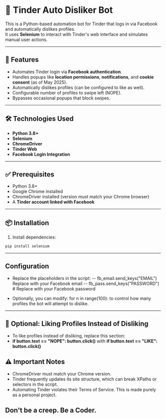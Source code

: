 # 🚀 Tinder Auto Disliker Bot

This is a Python-based automation bot for Tinder that logs in via Facebook and automatically dislikes profiles.  
It uses **Selenium** to interact with Tinder's web interface and simulates manual user actions.

---

## 📌 Features

- Automates Tinder login via **Facebook authentication**.
- Handles popups like **location permissions**, **notifications**, and **cookie consent** (as of May 2025).
- Automatically dislikes profiles (can be configured to like as well).
- Configurable number of profiles to swipe left (NOPE).
- Bypasses occasional popups that block swipes.

---

## 🛠 Technologies Used

- **Python 3.8+**
- **Selenium**
- **ChromeDriver**
- **Tinder Web**
- **Facebook Login Integration**

---

## ✅ Prerequisites

- Python 3.8+
- Google Chrome installed
- ChromeDriver installed (version must match your Chrome browser)
- A **Tinder account linked with Facebook**

---

## 📦 Installation

1. Install dependencies:
```bash
pip install selenium
```

---

## Configuration
- Replace the placeholders in the script:
-- fb_email.send_keys("EMAIL") Replace with your Facebook email
-- fb_pass.send_keys("PASSWORD")  # Replace with your Facebook password

- Optionally, you can modify: for n in range(100): to control how many profiles the bot will attempt to dislike.

---

## 🔄 Optional: Liking Profiles Instead of Disliking
- To like profiles instead of disliking, replace this section:
- **if button.text == "NOPE": button.click()** with **if button.text == "LIKE": button.click()**

## ⚠️ Important Notes
- ChromeDriver must match your Chrome version.
- Tinder frequently updates its site structure, which can break XPaths or selectors in the script.
- Automating Tinder violates their Terms of Service. This is made purely as a personal project.
## **Don't be a creep. Be a Coder.**

